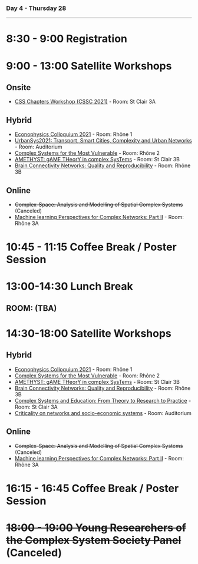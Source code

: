 ### Day 4 - Thursday 28

-----

# 8:30 - 9:00 Registration

# 9:00 - 13:00 Satellite Workshops

## Onsite
* [CSS Chapters Workshop (CSSC 2021)](https://compsysfrance.wixsite.com/chapters) - Room: St Clair 3A

## Hybrid
* [Econophysics Colloquium 2021](https://econophysics.ihu.gr/ec2021/) - Room: Rhône 1  
* [UrbanSys2021: Transport, Smart Cities, Complexity and Urban Networks](https://urbansys2021.ifisc.uib-csic.es) - Room: Auditorium  
* [Complex Systems for the Most Vulnerable](https://cs4v21.weebly.com/) - Room: Rhône 2  
* [AMETHYST: gAME THeorY in complex SysTems](https://amethyst2021.weebly.com) - Room: St Clair 3B  
* [Brain Connectivity Networks: Quality and Reproducibility](https://q-func.github.io/workshopCCS21-brain-connectivity/) - Room: Rhône 3B  

## Online
* ~~Complex-Space: Analysis and Modelling of Spatial Complex Systems~~ (Canceled) 
* [Machine learning Perspectives for Complex Networks: Part II](https://sites.google.com/view/ccs2021-ml-network) - Room: Rhône 3A

# 10:45 - 11:15 Coffee Break / Poster Session 

# 13:00-14:30 Lunch Break
## ROOM: (TBA) 

# 14:30-18:00 Satellite Workshops

## Hybrid
* [Econophysics Colloquium 2021](https://econophysics.ihu.gr/ec2021/) - Room: Rhône 1 
* [Complex Systems for the Most Vulnerable](https://cs4v21.weebly.com/) - Room: Rhône 2   
* [AMETHYST: gAME THeorY in complex SysTems](https://amethyst2021.weebly.com) - Room: St Clair 3B  
* [Brain Connectivity Networks: Quality and Reproducibility](https://q-func.github.io/workshopCCS21-brain-connectivity/) - Room: Rhône 3B  
* [Complex Systems and Education: From Theory to Research to Practice](https://mkoopmans.wixsite.com/ccs-2021-education) - Room: St Clair 3A  
* [Criticality on networks and socio-economic systems](https://yerali.github.io/criticalitysystems2/) - Room: Auditorium  

## Online
* ~~Complex-Space: Analysis and Modelling of Spatial Complex Systems~~ (Canceled) 
* [Machine learning Perspectives for Complex Networks: Part II](https://sites.google.com/view/ccs2021-ml-network) - Room: Rhône 3A

# 16:15 - 16:45 Coffee Break / Poster Session 

# ~~18:00 - 19:00 Young Researchers of the Complex System Society Panel~~ (Canceled)
